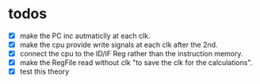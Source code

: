 # todos
- [X] make the PC inc autmaticlly at each clk.
- [X] make the cpu provide write signals at each clk after the 2nd.
- [X] connect the cpu to the ID/IF Reg rather than the instruction memory.
- [X] make the RegFile read without clk "to save the clk for the calculations".
- [X] test this theory